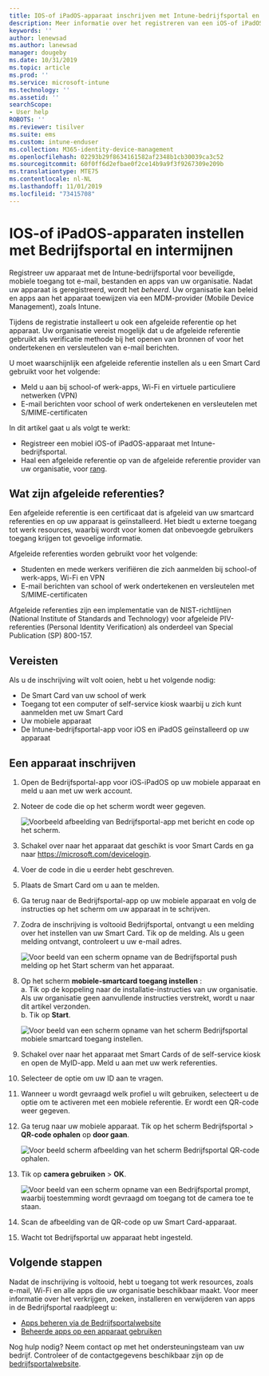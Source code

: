 ```yaml
---
title: IOS-of iPadOS-apparaat inschrijven met Intune-bedrijfsportal en intermijnen
description: Meer informatie over het registreren van een iOS-of iPadOS-apparaat en het instellen van afgeleide referentie verificatie met inter.
keywords: ''
author: lenewsad
ms.author: lanewsad
manager: dougeby
ms.date: 10/31/2019
ms.topic: article
ms.prod: ''
ms.service: microsoft-intune
ms.technology: ''
ms.assetid: ''
searchScope:
- User help
ROBOTS: ''
ms.reviewer: tisilver
ms.suite: ems
ms.custom: intune-enduser
ms.collection: M365-identity-device-management
ms.openlocfilehash: 02293b29f8634161582af2348b1cb30039ca3c52
ms.sourcegitcommit: 60f0ff6d2efbae0f2ce14b9a9f3f9267309e209b
ms.translationtype: MTE75
ms.contentlocale: nl-NL
ms.lasthandoff: 11/01/2019
ms.locfileid: "73415708"
---
```

# <a name="set-up-ios-or-ipados-device-with-company-portal-and-intercede"></a>IOS-of iPadOS-apparaten instellen met Bedrijfsportal en intermijnen

Registreer uw apparaat met de Intune-bedrijfsportal voor beveiligde, mobiele toegang tot e-mail, bestanden en apps van uw organisatie.  Nadat uw apparaat is geregistreerd, wordt het *beheerd*. Uw organisatie kan beleid en apps aan het apparaat toewijzen via een MDM-provider (Mobile Device Management), zoals Intune.  

Tijdens de registratie installeert u ook een afgeleide referentie op het apparaat. Uw organisatie vereist mogelijk dat u de afgeleide referentie gebruikt als verificatie methode bij het openen van bronnen of voor het ondertekenen en versleutelen van e-mail berichten. 

U moet waarschijnlijk een afgeleide referentie instellen als u een Smart Card gebruikt voor het volgende:

* Meld u aan bij school-of werk-apps, Wi-Fi en virtuele particuliere netwerken (VPN)
* E-mail berichten voor school of werk ondertekenen en versleutelen met S/MIME-certificaten  

In dit artikel gaat u als volgt te werkt:  

* Registreer een mobiel iOS-of iPadOS-apparaat met Intune-bedrijfsportal.  
* Haal een afgeleide referentie op van de afgeleide referentie provider van uw organisatie, voor [rang](https://www.intercede.com/).   


## <a name="what-are-derived-credentials"></a>Wat zijn afgeleide referenties?  
Een afgeleide referentie is een certificaat dat is afgeleid van uw smartcard referenties en op uw apparaat is geïnstalleerd. Het biedt u externe toegang tot werk resources, waarbij wordt voor komen dat onbevoegde gebruikers toegang krijgen tot gevoelige informatie.  

Afgeleide referenties worden gebruikt voor het volgende: 
* Studenten en mede werkers verifiëren die zich aanmelden bij school-of werk-apps, Wi-Fi en VPN
* E-mail berichten van school of werk ondertekenen en versleutelen met S/MIME-certificaten  

Afgeleide referenties zijn een implementatie van de NIST-richtlijnen (National Institute of Standards and Technology) voor afgeleide PIV-referenties (Personal Identity Verification) als onderdeel van Special Publication (SP) 800-157.  

## <a name="prerequisites"></a>Vereisten

 Als u de inschrijving wilt volt ooien, hebt u het volgende nodig:

* De Smart Card van uw school of werk
* Toegang tot een computer of self-service kiosk waarbij u zich kunt aanmelden met uw Smart Card
* Uw mobiele apparaat
* De Intune-bedrijfsportal-app voor iOS en iPadOS geïnstalleerd op uw apparaat


## <a name="enroll-device"></a>Een apparaat inschrijven  
1. Open de Bedrijfsportal-app voor iOS-iPadOS op uw mobiele apparaat en meld u aan met uw werk account.  
2. Noteer de code die op het scherm wordt weer gegeven.  

    ![Voorbeeld afbeelding van Bedrijfsportal-app met bericht en code op het scherm.](./media/copy-code-intercede.png)  
1. Schakel over naar het apparaat dat geschikt is voor Smart Cards en ga naar https://microsoft.com/devicelogin. 

1. Voer de code in die u eerder hebt geschreven.
 
2. Plaats de Smart Card om u aan te melden.   

3. Ga terug naar de Bedrijfsportal-app op uw mobiele apparaat en volg de instructies op het scherm om uw apparaat in te schrijven.  
4. Zodra de inschrijving is voltooid Bedrijfsportal, ontvangt u een melding over het instellen van uw Smart Card. Tik op de melding. Als u geen melding ontvangt, controleert u uw e-mail adres.   

    ![Voor beeld van een scherm opname van de Bedrijfsportal push melding op het Start scherm van het apparaat.](./media/action-required-in-app-intercede.png)  

5. Op het scherm **mobiele-smartcard toegang instellen** :  
    a. Tik op de koppeling naar de installatie-instructies van uw organisatie. Als uw organisatie geen aanvullende instructies verstrekt, wordt u naar dit artikel verzonden.  
    b. Tik op **Start**.  

    ![Voor beeld van een scherm opname van het scherm Bedrijfsportal mobiele smartcard toegang instellen.](./media/smart-card-info-intercede.png)  

6. Schakel over naar het apparaat met Smart Cards of de self-service kiosk en open de MyID-app. Meld u aan met uw werk referenties.  
7. Selecteer de optie om uw ID aan te vragen. 
8. Wanneer u wordt gevraagd welk profiel u wilt gebruiken, selecteert u de optie om te activeren met een mobiele referentie. Er wordt een QR-code weer gegeven.  
9. Ga terug naar uw mobiele apparaat. Tik op het scherm Bedrijfsportal > **QR-code ophalen** op **door gaan**.  

    ![Voor beeld scherm afbeelding van het scherm Bedrijfsportal QR-code ophalen.](./media/get-qr-code-intercede.png) 
 
10. Tik op **camera gebruiken** > **OK**.  

    ![Voor beeld van een scherm opname van een Bedrijfsportal prompt, waarbij toestemming wordt gevraagd om toegang tot de camera toe te staan.](./media/allow-cp-camera-access-intercede.png)  

11. Scan de afbeelding van de QR-code op uw Smart Card-apparaat. 
12. Wacht tot Bedrijfsportal uw apparaat hebt ingesteld.  

## <a name="next-steps"></a>Volgende stappen  
Nadat de inschrijving is voltooid, hebt u toegang tot werk resources, zoals e-mail, Wi-Fi en alle apps die uw organisatie beschikbaar maakt. Voor meer informatie over het verkrijgen, zoeken, installeren en verwijderen van apps in de Bedrijfsportal raadpleegt u:

* [Apps beheren via de Bedrijfsportalwebsite](manage-apps-cpweb.md)  
* [Beheerde apps op een apparaat gebruiken](use-managed-apps-on-your-device-ios.md)  

Nog hulp nodig? Neem contact op met het ondersteuningsteam van uw bedrijf. Controleer of de contactgegevens beschikbaar zijn op de [bedrijfsportalwebsite](https://go.microsoft.com/fwlink/?linkid=2010980).
